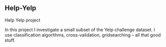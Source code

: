 ## Help-Yelp

Help Yelp project 

In this project I investigate a small subset of the Yelp challenge dataset. I use classification algorithms, cross-validation, gridsearching – all that good stuff.
